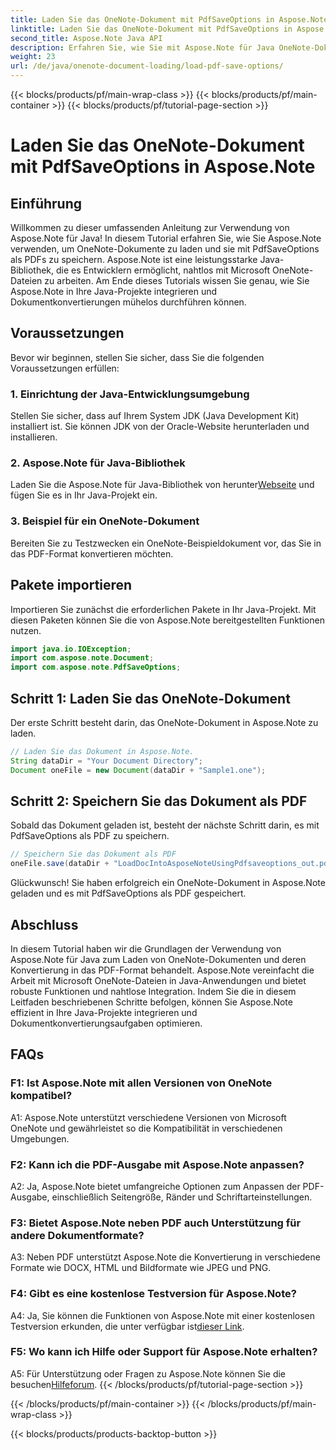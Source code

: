 ```yaml
---
title: Laden Sie das OneNote-Dokument mit PdfSaveOptions in Aspose.Note
linktitle: Laden Sie das OneNote-Dokument mit PdfSaveOptions in Aspose.Note
second_title: Aspose.Note Java API
description: Erfahren Sie, wie Sie mit Aspose.Note für Java OneNote-Dokumente laden und mühelos in das PDF-Format konvertieren. Vereinfachen Sie Ihre Dokumentkonvertierungsaufgaben mit Aspose.Note.
weight: 23
url: /de/java/onenote-document-loading/load-pdf-save-options/
---
```


{{< blocks/products/pf/main-wrap-class >}}
{{< blocks/products/pf/main-container >}}
{{< blocks/products/pf/tutorial-page-section >}}

# Laden Sie das OneNote-Dokument mit PdfSaveOptions in Aspose.Note

## Einführung

Willkommen zu dieser umfassenden Anleitung zur Verwendung von Aspose.Note für Java! In diesem Tutorial erfahren Sie, wie Sie Aspose.Note verwenden, um OneNote-Dokumente zu laden und sie mit PdfSaveOptions als PDFs zu speichern. Aspose.Note ist eine leistungsstarke Java-Bibliothek, die es Entwicklern ermöglicht, nahtlos mit Microsoft OneNote-Dateien zu arbeiten. Am Ende dieses Tutorials wissen Sie genau, wie Sie Aspose.Note in Ihre Java-Projekte integrieren und Dokumentkonvertierungen mühelos durchführen können.

## Voraussetzungen

Bevor wir beginnen, stellen Sie sicher, dass Sie die folgenden Voraussetzungen erfüllen:

### 1. Einrichtung der Java-Entwicklungsumgebung

Stellen Sie sicher, dass auf Ihrem System JDK (Java Development Kit) installiert ist. Sie können JDK von der Oracle-Website herunterladen und installieren.

### 2. Aspose.Note für Java-Bibliothek

 Laden Sie die Aspose.Note für Java-Bibliothek von herunter[Webseite](https://releases.aspose.com/note/java/) und fügen Sie es in Ihr Java-Projekt ein.

### 3. Beispiel für ein OneNote-Dokument

Bereiten Sie zu Testzwecken ein OneNote-Beispieldokument vor, das Sie in das PDF-Format konvertieren möchten.

## Pakete importieren

Importieren Sie zunächst die erforderlichen Pakete in Ihr Java-Projekt. Mit diesen Paketen können Sie die von Aspose.Note bereitgestellten Funktionen nutzen.

```java
import java.io.IOException;
import com.aspose.note.Document;
import com.aspose.note.PdfSaveOptions;
```

## Schritt 1: Laden Sie das OneNote-Dokument

Der erste Schritt besteht darin, das OneNote-Dokument in Aspose.Note zu laden.

```java
// Laden Sie das Dokument in Aspose.Note.
String dataDir = "Your Document Directory";
Document oneFile = new Document(dataDir + "Sample1.one");
```

## Schritt 2: Speichern Sie das Dokument als PDF

Sobald das Dokument geladen ist, besteht der nächste Schritt darin, es mit PdfSaveOptions als PDF zu speichern.

```java
// Speichern Sie das Dokument als PDF
oneFile.save(dataDir + "LoadDocIntoAsposeNoteUsingPdfsaveoptions_out.pdf", new PdfSaveOptions());
```

Glückwunsch! Sie haben erfolgreich ein OneNote-Dokument in Aspose.Note geladen und es mit PdfSaveOptions als PDF gespeichert.

## Abschluss

In diesem Tutorial haben wir die Grundlagen der Verwendung von Aspose.Note für Java zum Laden von OneNote-Dokumenten und deren Konvertierung in das PDF-Format behandelt. Aspose.Note vereinfacht die Arbeit mit Microsoft OneNote-Dateien in Java-Anwendungen und bietet robuste Funktionen und nahtlose Integration. Indem Sie die in diesem Leitfaden beschriebenen Schritte befolgen, können Sie Aspose.Note effizient in Ihre Java-Projekte integrieren und Dokumentkonvertierungsaufgaben optimieren.

## FAQs

### F1: Ist Aspose.Note mit allen Versionen von OneNote kompatibel?

A1: Aspose.Note unterstützt verschiedene Versionen von Microsoft OneNote und gewährleistet so die Kompatibilität in verschiedenen Umgebungen.

### F2: Kann ich die PDF-Ausgabe mit Aspose.Note anpassen?

A2: Ja, Aspose.Note bietet umfangreiche Optionen zum Anpassen der PDF-Ausgabe, einschließlich Seitengröße, Ränder und Schriftarteinstellungen.

### F3: Bietet Aspose.Note neben PDF auch Unterstützung für andere Dokumentformate?

A3: Neben PDF unterstützt Aspose.Note die Konvertierung in verschiedene Formate wie DOCX, HTML und Bildformate wie JPEG und PNG.

### F4: Gibt es eine kostenlose Testversion für Aspose.Note?

 A4: Ja, Sie können die Funktionen von Aspose.Note mit einer kostenlosen Testversion erkunden, die unter verfügbar ist[dieser Link](https://releases.aspose.com/).

### F5: Wo kann ich Hilfe oder Support für Aspose.Note erhalten?

 A5: Für Unterstützung oder Fragen zu Aspose.Note können Sie die besuchen[Hilfeforum](https://forum.aspose.com/c/note/28).
{{< /blocks/products/pf/tutorial-page-section >}}

{{< /blocks/products/pf/main-container >}}
{{< /blocks/products/pf/main-wrap-class >}}

{{< blocks/products/products-backtop-button >}}
